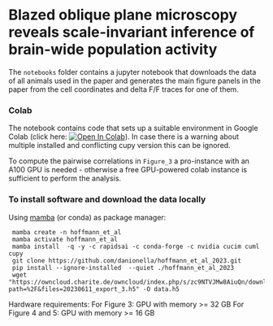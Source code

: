 # Blazed oblique plane microscopy reveals scale-invariant inference of brain-wide population activity


The `notebooks` folder contains a jupyter notebook that downloads the data of all animals used in the paper and generates the main figure panels in the paper from the cell coordinates and delta F/F traces for one of them. 



### Colab
The notebook contains code that sets up a suitable environment in Google Colab (click here: [![Open In Colab](https://colab.research.google.com/assets/colab-badge.svg)](https://colab.research.google.com/github/danionella/hoffmann_et_al_2023/)). In case there is a warning about multiple installed and conflicting cupy version this can be ignored. 

To compute the pairwise correlations in `Figure_3` a pro-instance with an A100 GPU is needed - otherwise a free GPU-powered colab instance is sufficient to perform the analysis. 


### To install software and download the data locally

Using [mamba](https://github.com/conda-forge/miniforge#mambaforge) (or conda) as package manager:
```
 mamba create -n hoffmann_et_al
 mamba activate hoffmann_et_al
 mamba install  -q -y -c rapidsai -c conda-forge -c nvidia cucim cuml cupy
 git clone https://github.com/danionella/hoffmann_et_al_2023.git
 pip install --ignore-installed  --quiet ./hoffmann_et_al_2023
 wget "https://owncloud.charite.de/owncloud/index.php/s/zc9NTVJMw8AiuQn/download?path=%2F&files=20230611_export_3.h5" -O data.h5
```
Hardware requirements: 
  For Figure 3: GPU with memory >= 32 GB
  For Figure 4 and 5: GPU with memory >= 16 GB

